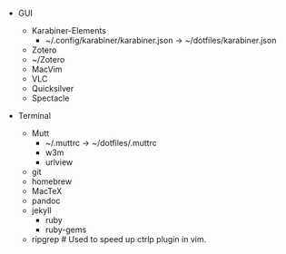 - GUI
  - Karabiner-Elements
    - ~/.config/karabiner/karabiner.json -> ~/dotfiles/karabiner.json
  - Zotero
  - ~/Zotero
  - MacVim
  - VLC
  - Quicksilver
  - Spectacle

- Terminal
  - Mutt
    - ~/.muttrc -> ~/dotfiles/.muttrc
    - w3m
    - urlview
  - git
  - homebrew
  - MacTeX
  - pandoc
  - jekyll
    - ruby
    - ruby-gems
  - ripgrep # Used to speed up ctrlp plugin in vim.

